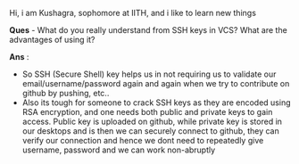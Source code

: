 Hi, i am Kushagra, sophomore at IITH, and i like to learn new things

**Ques** - What do you really understand from SSH keys in VCS? What are the advantages of using it?

**Ans** :
- So SSH (Secure Shell) key helps us in not requiring us to validate our email/username/password again and again when we try to contribute on github by pushing, etc..
- Also its tough for someone to crack SSH keys as they are encoded using RSA encryption, and one needs both public and private keys to gain access. Public key is uploaded on github, while private key is stored in our desktops and is then we can securely connect to github, they can verify our connection and hence we dont need to repeatedly give username, password and we can work non-abruptly
